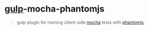 # [gulp](https://github.com/wearefractal/gulp)-mocha-phantomjs
> gulp plugin for running client-side [mocha](https://github.com/visionmedia/mocha) tests with [phantomjs](https://github.com/ariya/phantomjs)

